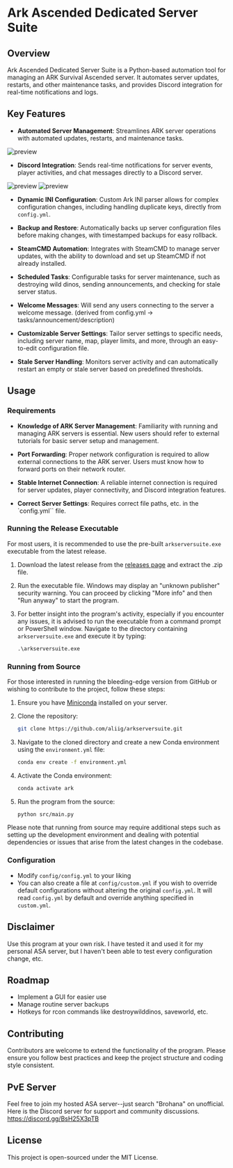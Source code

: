 # Ark Ascended Dedicated Server Suite

## Overview

Ark Ascended Dedicated Server Suite is a Python-based automation tool for managing an ARK Survival Ascended server. It automates server updates, restarts, and other maintenance tasks, and provides Discord integration for real-time notifications and logs.

## Key Features

- **Automated Server Management**: Streamlines ARK server operations with automated updates, restarts, and maintenance tasks.

![preview](https://i.imgur.com/MgV6veK.png)

- **Discord Integration**: Sends real-time notifications for server events, player activities, and chat messages directly to a Discord server.

![preview](https://i.imgur.com/aLU2dKJ.png)
![preview](https://i.imgur.com/Dfu0NFB.png)

- **Dynamic INI Configuration**: Custom Ark INI parser allows for complex configuration changes, including handling duplicate keys, directly from `config.yml`.

- **Backup and Restore**: Automatically backs up server configuration files before making changes, with timestamped backups for easy rollback.

- **SteamCMD Automation**: Integrates with SteamCMD to manage server updates, with the ability to download and set up SteamCMD if not already installed.

- **Scheduled Tasks**: Configurable tasks for server maintenance, such as destroying wild dinos, sending announcements, and checking for stale server status.

- **Welcome Messages**: Will send any users connecting to the server a welcome message. (derived from config.yml -> tasks/announcement/description)

- **Customizable Server Settings**: Tailor server settings to specific needs, including server name, map, player limits, and more, through an easy-to-edit configuration file.

- **Stale Server Handling**: Monitors server activity and can automatically restart an empty or stale server based on predefined thresholds.

## Usage

### Requirements

- **Knowledge of ARK Server Management**: Familiarity with running and managing ARK servers is essential. New users should refer to external tutorials for basic server setup and management.

- **Port Forwarding**: Proper network configuration is required to allow external connections to the ARK server. Users must know how to forward ports on their network router.

- **Stable Internet Connection**: A reliable internet connection is required for server updates, player connectivity, and Discord integration features.

- **Correct Server Settings**: Requires correct file paths, etc. in the `config.yml`` file.

### Running the Release Executable

For most users, it is recommended to use the pre-built `arkserversuite.exe` executable from the latest release.

1. Download the latest release from the [releases page](https://github.com/aliig/arkserversuite/releases) and extract the .zip file.
2. Run the executable file. Windows may display an "unknown publisher" security warning. You can proceed by clicking "More info" and then "Run anyway" to start the program.
3. For better insight into the program's activity, especially if you encounter any issues, it is advised to run the executable from a command prompt or PowerShell window. Navigate to the directory containing `arkserversuite.exe` and execute it by typing:

    ```cmd
    .\arkserversuite.exe
    ```

### Running from Source

For those interested in running the bleeding-edge version from GitHub or wishing to contribute to the project, follow these steps:

1. Ensure you have [Miniconda](https://docs.conda.io/en/latest/miniconda.html) installed on your server.
2. Clone the repository:

    ```bash
    git clone https://github.com/aliig/arkserversuite.git
    ```

3. Navigate to the cloned directory and create a new Conda environment using the `environment.yml` file:

    ```bash
    conda env create -f environment.yml
    ```

4. Activate the Conda environment:

    ```bash
    conda activate ark
    ```

5. Run the program from the source:

    ```bash
    python src/main.py
    ```

Please note that running from source may require additional steps such as setting up the development environment and dealing with potential dependencies or issues that arise from the latest changes in the codebase.

### Configuration

- Modify `config/config.yml` to your liking
- You can also create a file at `config/custom.yml` if you wish to override default configurations without altering the original `config.yml`. It will read `config.yml` by default and override anything specified in `custom.yml`.

## Disclaimer

Use this program at your own risk. I have tested it and used it for my personal ASA server, but I haven't been able to test every configuration change, etc.

## Roadmap
- Implement a GUI for easier use
- Manage routine server backups
- Hotkeys for rcon commands like destroywilddinos, saveworld, etc.

## Contributing
Contributors are welcome to extend the functionality of the program. Please ensure you follow best practices and keep the project structure and coding style consistent.

## PvE Server
Feel free to join my hosted ASA server--just search "Brohana" on unofficial. Here is the Discord server for support and community discussions. https://discord.gg/BsH25X3pTB

## License
This project is open-sourced under the MIT License.
